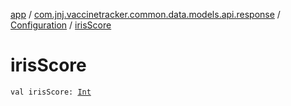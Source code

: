 [app](../../index.md) / [com.jnj.vaccinetracker.common.data.models.api.response](../index.md) / [Configuration](index.md) / [irisScore](./iris-score.md)

# irisScore

`val irisScore: `[`Int`](https://kotlinlang.org/api/latest/jvm/stdlib/kotlin/-int/index.html)